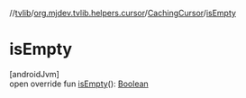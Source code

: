 //[tvlib](../../../index.md)/[org.mjdev.tvlib.helpers.cursor](../index.md)/[CachingCursor](index.md)/[isEmpty](is-empty.md)

# isEmpty

[androidJvm]\
open override fun [isEmpty](is-empty.md)(): [Boolean](https://kotlinlang.org/api/latest/jvm/stdlib/kotlin/-boolean/index.html)
